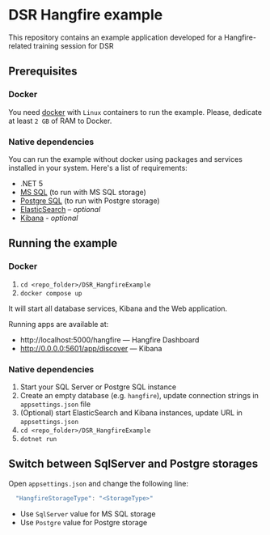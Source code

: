 # DSR Hangfire example
This repository contains an example application developed for a Hangfire-related training session for DSR

## Prerequisites
### Docker
You need [docker](https://www.docker.com) with `Linux` containers to run the example.
Please, dedicate at least `2 GB` of RAM to Docker.

### Native dependencies
You can run the example without docker using packages and services installed in your system. Here's a list of requirements:

- .NET 5
- [MS SQL](https://www.microsoft.com/en-us/sql-server/sql-server-2019) (to run with MS SQL storage)
- [Postgre SQL](https://www.postgresql.org) (to run with Postgre storage)
- [ElasticSearch](https://www.elastic.co/guide/en/elasticsearch/reference/current/install-elasticsearch.html) – *optional*
- [Kibana](https://www.elastic.co/guide/en/kibana/current/install.html) - *optional*


## Running the example
### Docker
1. `cd <repo_folder>/DSR_HangfireExample`
2. `docker compose up`

It will start all database services, Kibana and the Web application.

Running apps are available at:
- http://localhost:5000/hangfire — Hangfire Dashboard
- http://0.0.0.0:5601/app/discover — Kibana

### Native dependencies
1. Start your SQL Server or Postgre SQL instance
2. Create an empty database (e.g. `hangfire`), update connection strings in `appsettings.json` file
4. (Optional) start ElasticSearch and Kibana instances, update URL in `appsettings.json`
5. `cd <repo_folder>/DSR_HangfireExample`
6. `dotnet run`
 

## Switch between SqlServer and Postgre storages
Open `appsettings.json` and change the following line:
```c#
  "HangfireStorageType": "<StorageType>"
```

- Use `SqlServer` value for MS SQL storage
- Use `Postgre` value for Postgre storage